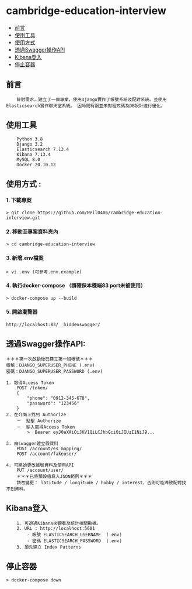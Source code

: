# cambridge-education-interview

- [前言](#前言)
- [使用工具](#使用工具)
- [使用方式](#使用方式)
- [透過Swagger操作API](#透過Swagger操作API)
- [Kibana登入](#Kibana登入)
- [停止容器](#停止容器)

## 前言
```
    針對需求，建立了一個專案，使用Django實作了帳號系統及配對系統。並使用Elasticsearch實作聊天室系統。 因時間有限並未對程式碼及DB設計進行優化。
```
## 使用工具
```
    Python 3.8
    Django 3.2
    Elasticsearch 7.13.4
    Kibana 7.13.4
    MySQL 8.0
    Docker 20.10.12
```

## 使用方式 :

#### 1. 下載專案
```
> git clone https://github.com/Neil0406/cambridge-education-interview.git
```
#### 2. 移動至專案資料夾內
```
> cd cambridge-education-interview
```

#### 3. 新增.env檔案
```
> vi .env (可參考.env.example)
```

#### 4. 執行docker-compose （請確保本機端83 port未被使用）
```
> docker-compose up --build
```

#### 5. 開啟瀏覽器
```
http://localhost:83/__hiddenswagger/
```

## 透過Swagger操作API:
```
＊＊＊第一次啟動後已建立第一組帳號＊＊＊ 
帳號：DJANGO_SUPERUSER_PHONE (.env)
密碼：DJANGO_SUPERUSER_PASSWORD (.env)

1. 取得Access Token
    POST /token/
    {
        "phone": "0912-345-678", 
        "password": "123456"
    }
2. 在介面上找到 Authorize
    －  點擊 Authorize
    －  輸入取得Access Token
        >  Bearer eyJ0eXAiOiJKV1QiLCJhbGciOiJIUzI1NiJ9...

3. 由swagger建立假資料
    POST /account/es_mapping/
    POST /account/fakeuser/

4. 可開始更改帳號資料及使用API
    PUT /account/user/
    ＊＊＊已將預設值寫入JSON範例＊＊＊
    請勿變更： latitude / longitude / hobby / interest，否則可能導致配對找不到資料。
```

## Kibana登入
```
    1. 可透過Kibana來觀看及統計相關數據。
    2. URL : http://localhost:5601
        - 帳號 ELASTICSEARCH_USERNAME  (.env)
        - 密碼 ELASTICSEARCH_PASSWORD  (.env)
    3. 須先建立 Index Patterns 
```

## 停止容器
```
> docker-compose down
```



